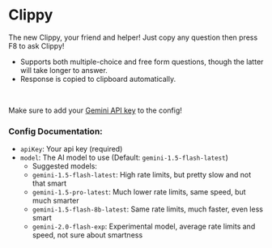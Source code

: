 # Clippy
The new Clippy, your friend and helper! Just copy any question then press F8 to ask Clippy!
- Supports both multiple-choice and free form questions, though the latter will take longer to answer.
- Response is copied to clipboard automatically.

<br>

Make sure to add your [Gemini API key](https://aistudio.google.com/app/apikey) to the config!

### Config Documentation:
- `apiKey`: Your api key (required)
- `model`: The AI model to use (Default: `gemini-1.5-flash-latest`)
  - Suggested models:
  - `gemini-1.5-flash-latest`: High rate limits, but pretty slow and not that smart
  - `gemini-1.5-pro-latest`: Much lower rate limits, same speed, but much smarter
  - `gemini-1.5-flash-8b-latest`: Same rate limits, much faster, even less smart
  - `gemini-2.0-flash-exp`: Experimental model, average rate limits and speed, not sure about smartness